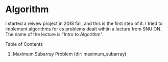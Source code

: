 # Algorithm

I started a reivew project in 2018 fall, and this is the first step of it.
I tried to implement algorithms for cs problems dealt wihtin a lecture from SNU ON.
The name of the lecture is "Intro to Algorithm".


Table of Contents
1. Maximum Subarray Problem (dir: maximum_subarray)
